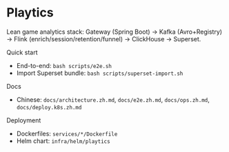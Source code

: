 # Playtics

Lean game analytics stack: Gateway (Spring Boot) → Kafka (Avro+Registry) → Flink (enrich/session/retention/funnel) → ClickHouse → Superset.

Quick start
- End-to-end: `bash scripts/e2e.sh`
- Import Superset bundle: `bash scripts/superset-import.sh`

Docs
- Chinese: `docs/architecture.zh.md`, `docs/e2e.zh.md`, `docs/ops.zh.md`, `docs/deploy.k8s.zh.md`

Deployment
- Dockerfiles: `services/*/Dockerfile`
- Helm chart: `infra/helm/playtics`
